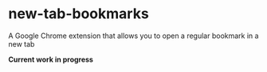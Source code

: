 # new-tab-bookmarks
A Google Chrome extension that allows you to open a regular bookmark in a new tab

**Current work in progress** 
